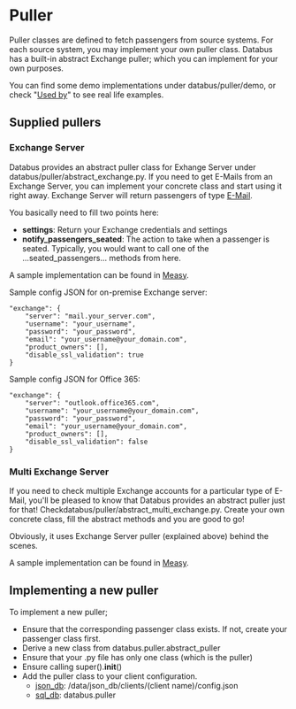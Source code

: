 # Puller

Puller classes are defined to fetch passengers from source systems. For each source system, you may implement your own puller class. Databus has a built-in abstract Exchange puller; which you can implement for your own purposes. 

You can find some demo implementations under databus/puller/demo, or check "[Used by](index.md)" to see real life examples.

## Supplied pullers

### Exchange Server

Databus provides an abstract puller class for Exhange Server under databus/puller/abstract_exchange.py. If you need to get E-Mails from an Exchange Server, you can implement your concrete class and start using it right away. Exchange Server will return passengers of type [E-Mail](passenger.md).

You basically need to fill two points here:

- **settings**: Return your Exchange credentials and settings
- **notify_passengers_seated**: The action to take when a passenger is seated. Typically, you would want to call one of the ...seated_passengers... methods from here.

A sample implementation can be found in [Measy](https://keremkoseoglu.github.io/measy/).

Sample config JSON for on-premise Exchange server:
```
"exchange": {
    "server": "mail.your_server.com",
    "username": "your_username",
    "password": "your_password",
    "email": "your_username@your_domain.com",
    "product_owners": [],
    "disable_ssl_validation": true
}
```

Sample config JSON for Office 365:
```
"exchange": {
    "server": "outlook.office365.com",
    "username": "your_username@your_domain.com",
    "password": "your_password",
    "email": "your_username@your_domain.com",
    "product_owners": [],
    "disable_ssl_validation": false
}
```

### Multi Exchange Server

If you need to check multiple Exchange accounts for a particular type of E-Mail, you'll be pleased to know that Databus provides an abstract puller just for that! Checkdatabus/puller/abstract_multi_exchange.py. Create your own concrete class, fill the abstract methods and you are good to go!

Obviously, it uses Exchange Server puller (explained above) behind the scenes.

A sample implementation can be found in [Measy](https://keremkoseoglu.github.io/measy/).

## Implementing a new puller

To implement a new puller;

- Ensure that the corresponding passenger class exists. If not, create your passenger class first.
- Derive a new class from databus.puller.abstract_puller
- Ensure that your .py file has only one class (which is the puller)
- Ensure calling super().__init__()
- Add the puller class to your client configuration. 
    - [json_db](database.md): /data/json_db/clients/(client name)/config.json
    - [sql_db](database.md): databus.puller